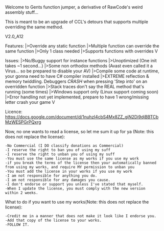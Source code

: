 Welcome to Gents function jumper, a derivative of RawCode's weird assembly stuff...

This is meant to be an upgrade of CCL's detours that supports multiple overriding the same method. 

V2.0_A12

Features:
	|>Override any static function
	|>Multiple function can override the same function
	|>Only 1 class needed
	|>Supports functions with overrides
	V

Issues:
	|>No/Buggy support for instance functions 
	|>Unoptimized (One init takes ~1 second...)
	|>Some non orthodox methods (Avast even called it a Virus... so be prepared to disable your AV)
	|>Compile some code at runtime, your gonna need to have C# compiler installed
	|>EXTREME reflection & memory twiddling. Debuggers *CRASH* when pressing 'Step into' on an overridden function 
	|>Stack traces don't say the REAL method that's running (some times)
	|>Windows support only (Linux support coming soon) 
	|>Error handling not yet implemented, prepare to have 1 wrong/missing letter crash your game
	V
	
Licence:
https://docs.google.com/document/d/1nuhzI4cbS4Mx8ZZ_giN2Di9djBBTCbMzWESPGrPQxrg

Now, no one wants to read a license, so let me sum it up for ya (Note: this does not replace the license):

    -No Commercial (I DO classify donations as Commercial)
    -I reserve the right to ban you of using my suff
    -I reserve the right to unban you of using my suff
    -You must use the same license as my works if you use my work
    -if you break the terms of the license then your automatically banned from using my works, and require MY permission to unban you
    -You must add the license in your works if you use my work
    -I am not responsible for anything you do.
	-I am not responsible for any damages you cause.
	-I don't endorse or support you unless I've stated that myself.
    -When I update the license, you must comply with the new version within 2 weeks.

What to do if you want to use my works(Note: this does not replace the license):

    -Credit me in a manner that does not make it look like I endorse you.
    -Add that copy of the license to your works.
    -FOLLOW IT.
	